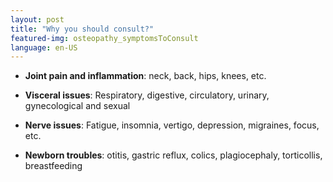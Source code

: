 ```yaml
---
layout: post
title: "Why you should consult?"
featured-img: osteopathy_symptomsToConsult
language: en-US
---
```

- **Joint pain and inflammation**: neck, back, hips, knees, etc.

- **Visceral issues**:  Respiratory, digestive, circulatory, urinary, gynecological 
and sexual

- **Nerve issues**: Fatigue, insomnia, vertigo, depression, migraines, focus, etc.

- **Newborn troubles**: otitis, gastric reflux, colics, plagiocephaly, torticollis, breastfeeding
